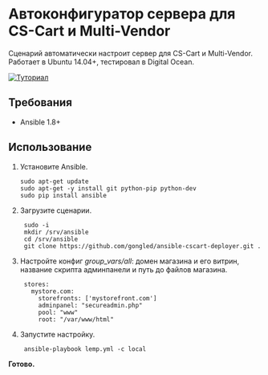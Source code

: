 # Автоконфигуратор сервера для CS-Cart и Multi-Vendor

Сценарий автоматически настроит сервер для CS-Cart и Multi-Vendor. Работает в Ubuntu 14.04+, тестировал в Digital Ocean.

[![Туториал](https://img.youtube.com/vi/Z_iVBRcmlaA/0.jpg)](https://www.youtube.com/watch?v=Z_iVBRcmlaA)

## Требования

 - Ansible 1.8+

## Использование

 1. Установите Ansible.

        sudo apt-get update
        sudo apt-get -y install git python-pip python-dev
        sudo pip install ansible

 2. Загрузите сценарии.

         sudo -i
         mkdir /srv/ansible
         cd /srv/ansible
         git clone https://github.com/gongled/ansible-cscart-deployer.git .

 3. Настройте конфиг *group_vars/all*: домен магазина и его витрин, название скрипта админпанели и путь до файлов магазина.

         stores:
           mystore.com:
             storefronts: ['mystorefront.com']
             adminpanel: "secureadmin.php"
             pool: "www"
             root: "/var/www/html"

 4. Запустите настройку.

         ansible-playbook lemp.yml -c local

 **Готово.**
